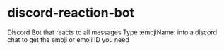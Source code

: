 # discord-reaction-bot
Discord Bot that reacts to all messages
Type \:emojiName: into a discord chat to get the emoji or emoji ID you need
